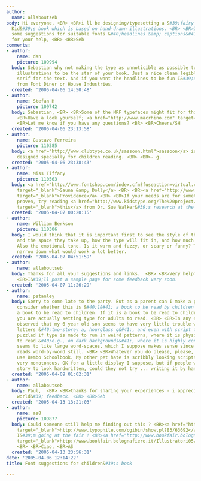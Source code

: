 ```yaml
---
author:
  name: allaboutseb
body: Hi everyone, <BR> <BR>i ll be designing/typesetting a &#39;fairy taleish&#39;
  Kid&#39;s book which is based on hand-drawn illustrations. <BR> <BR>I&#39;d like
  some suggestions for suitable fonts &#40;headlines &amp; captions&#41;. <BR> <BR>Thanks
  for your help, <BR> <BR>Seb
comments:
- author:
    name: dan
    picture: 109994
  body: Sebastian why not making the type as unnoticible as possible to allow the
    illustrations to be the star of your book. Just a nice clean legible &#40;forgetable&#41;
    serif for the text. And if you want the headlines to be fun I&#39;d look at something
    from Font Diner or House Industries.
  created: '2005-04-06 14:50:48'
- author:
    name: Stefan H
    picture: 109742
  body: Sebastian, <BR> <BR>Some of the MRF typefaces might fit for this project?
    <BR>Have a look yourself; <a href="http://www.macrhino.com" target="_blank">http://www.macrhino.com</a>
    <BR>Let me know if you have any questions? <BR> <BR>Cheers/SH
  created: '2005-04-06 23:13:58'
- author:
    name: Gustavo Ferreira
    picture: 110385
  body: <a href="http://www.clubtype.co.uk/sassoon.html">sassoon</a> is a font-family
    designed specially for children reading. <BR> <BR>- g.
  created: '2005-04-06 23:38:43'
- author:
    name: Miss Tiffany
    picture: 110563
  body: <a href="http://www.fontshop.com/index.cfm?fuseaction=virtual.content&amp;area=sf_fonts&amp;content=/virtual/fonts/underware/Underware.html"
    target="_blank">Sauna &amp; Dolly</a> <BR> <BR><a href="http://www.fontshop.com/index.cfm?fuseaction=verity.search&amp;font_categories_search=font_name_search&amp;searchstr=providence&amp;image.x=34&amp;image.y=10"
    target="_blank">Providence</a> <BR> <BR>If your needs are for something more &#34;academically&#34;
    proven, try reading <a href="http://www.kidstype.org/The%20project/Testing%20typography/Typefaces/typefaces.html"
    target="_blank">this</a> from Dr. Sue Walker&#39;s research at the Fabula site.
  created: '2005-04-07 00:20:15'
- author:
    name: William Berkson
    picture: 110306
  body: I would think that it is important first to see the style of the illustrations,
    and the space they take up, how the type will fit in, and how much text you have.
    Also the emotional tone. Is it warm and fuzzy, or scary or funny? Then you could
    narrow down what would work a lot better.
  created: '2005-04-07 04:51:59'
- author:
    name: allaboutseb
  body: Thanks for all your suggestions and links.  <BR> <BR>Very helpful indeed.  <BR>
    <BR>I&#39;ll post a sample page for some feedback very soon.
  created: '2005-04-07 11:26:29'
- author:
    name: pstanley
  body: Sorry to come late to the party. But as a parent can I make a plea. Please
    consider whether this is &#40;1&#41; a book to be read by children or &#40;2&#41;
    a book to be read to children. If it is a book to be read to children then remember
    you are actually setting type for adults to read. <BR> <BR>In any event, I have
    observed that my 6 year old son seems to have very little trouble with &#34;adult&#34;
    letters &#40;two-storey a, hourglass g&#41;, and even with script types. He gets
    puzzled if type is made to run in weird patterns, where it is physically hard
    to read &#40;e.g., on dark backgrounds&#41;, where it is highly condensed. He
    seems to like large word-spaces, which I suppose makes sense since he definitely
    reads word-by-word still. <BR> <BR>Whatever you do please, please, please do not
    use Bembo Schoolbook. My other pet hate is scribbly looking scripts, which get
    very monotonous. OK for a little display I suppose, but if people want a short
    story to look handwritten, could they not try ... writing it by hand?
  created: '2005-04-09 01:02:31'
- author:
    name: allaboutseb
  body: Paul,  <BR> <BR>thanks for sharing your experiences - i appreciate your &#39;real
    world&#39; feedback. <BR> <BR>Seb
  created: '2005-04-13 13:21:03'
- author:
    name: as8
    picture: 109877
  body: Could someone still help me finding out this ? <BR><a href="http://www.typophile.com/cgibin/show.pl?83/63692"
    target="_blank">http://www.typophile.com/cgibin/show.pl?83/63692</a> <BR> <BR>Tomorrow
    I&#39;m going at the fair ! <BR><a href="http://www.bookfair.bolognafiere.it/Illustratori05/Fiction/images/Kino_Akiko.JPG"
    target="_blank">http://www.bookfair.bolognafiere.it/Illustratori05/Fiction/images/Kino_Akiko.JPG</a>
    <BR> <BR>Ciao, <BR>AS
  created: '2005-04-13 23:56:31'
date: '2005-04-06 12:14:22'
title: Font suggestions for children&#39;s book

---
```

